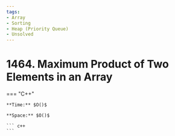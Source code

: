 ```yaml
---
tags:
- Array
- Sorting
- Heap (Priority Queue)
- Unsolved
---
```



# 1464. Maximum Product of Two Elements in an Array

=== "C++"

    **Time:** $O()$

    **Space:** $O()$

    ``` c++
    ```